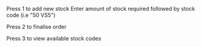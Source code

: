 Press 1 to add new stock
    Enter amount of stock required followed by stock code (i.e "50 VS5")

Press 2 to finalise order

Press 3 to view available stock codes

    